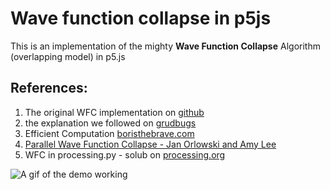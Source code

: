 # Wave function collapse in p5js

This is an implementation of the mighty **Wave Function Collapse** Algorithm (overlapping model) in p5.js

## References:

1. The original WFC implementation on [github](https://github.com/mxgmn/WaveFunctionCollapse)
2. the explanation we followed on [grudbugs](https://www.gridbugs.org/wave-function-collapse/)
3. Efficient Computation [boristhebrave.com](https://www.boristhebrave.com/2020/04/13/wave-function-collapse-explained/#MathJax-Span-19:~:text=Efficient%20Computation)
4. [Parallel Wave Function Collapse - Jan Orlowski and Amy Lee](https://amylh.github.io/WaveCollapseGen/)
5. WFC in processing\.py - solub on [processing.org](https://discourse.processing.org/t/wave-collapse-function-algorithm-in-processing/12983)

![A gif of the demo working](https://d-t-666.github.io/wave-function-collapse-p5/data/wfc-0.1.gif)